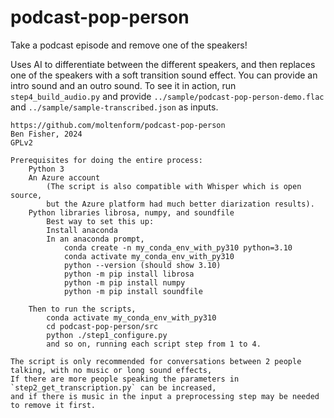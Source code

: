 # podcast-pop-person

Take a podcast episode and remove one of the speakers!

Uses AI to differentiate between the different speakers, and then replaces one of the speakers with a soft transition sound effect. You can provide an intro sound and an outro sound. To see it in action, run `step4_build_audio.py` and provide `../sample/podcast-pop-person-demo.flac` and `../sample/sample-transcribed.json` as inputs.


```
https://github.com/moltenform/podcast-pop-person
Ben Fisher, 2024
GPLv2

Prerequisites for doing the entire process:
    Python 3
    An Azure account
        (The script is also compatible with Whisper which is open source,
        but the Azure platform had much better diarization results).
    Python libraries librosa, numpy, and soundfile
        Best way to set this up:
        Install anaconda
        In an anaconda prompt,
            conda create -n my_conda_env_with_py310 python=3.10
            conda activate my_conda_env_with_py310
            python --version (should show 3.10)
            python -m pip install librosa
            python -m pip install numpy
            python -m pip install soundfile
        
    Then to run the scripts,
        conda activate my_conda_env_with_py310
        cd podcast-pop-person/src
        python ./step1_configure.py
        and so on, running each script step from 1 to 4.
        
The script is only recommended for conversations between 2 people talking, with no music or long sound effects, 
If there are more people speaking the parameters in `step2_get_transcription.py` can be increased,
and if there is music in the input a preprocessing step may be needed to remove it first.
```

